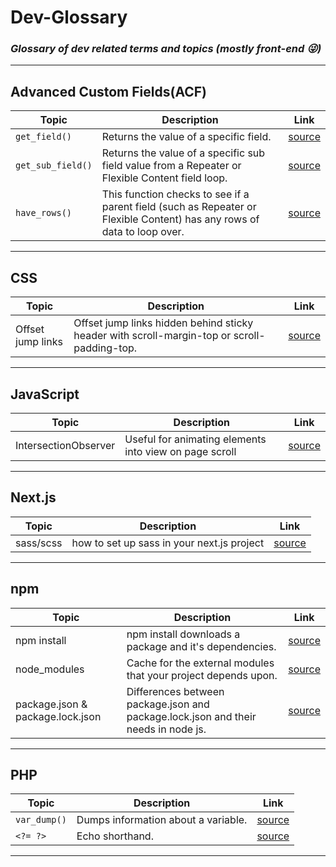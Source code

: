 # Dev-Glossary
### *Glossary of dev related terms and topics (mostly front-end :stuck_out_tongue_winking_eye:)*
---
## Advanced Custom Fields(ACF)
| Topic | Description | Link |
| ----------- | ----------- | ----------- |
| `get_field()` | Returns the value of a specific field. | [source](https://www.advancedcustomfields.com/resources/get_field/) |
| `get_sub_field()` | Returns the value of a specific sub field value from a Repeater or Flexible Content field loop. | [source](https://www.advancedcustomfields.com/resources/get_sub_field/) |
| `have_rows()` | This function checks to see if a parent field (such as Repeater or Flexible Content) has any rows of data to loop over. | [source](https://www.advancedcustomfields.com/resources/have_rows/) |
---
## CSS
| Topic | Description | Link |
| ----------- | ----------- | ----------- |
| Offset jump links | Offset jump links hidden behind sticky header with scroll-margin-top or scroll-padding-top. | [source](https://getpublii.com/blog/one-line-css-solution-to-prevent-anchor-links-from-scrolling-behind-a-sticky-header.html) |
---
## JavaScript
| Topic | Description | Link |
| ----------- | ----------- | ----------- |
| IntersectionObserver | Useful for animating elements into view on page scroll | [source](https://developer.mozilla.org/en-US/docs/Web/API/Intersection_Observer_API) |
---
## Next.js
| Topic | Description | Link |
| ----------- | ----------- | ----------- |
| sass/scss | how to set up sass in your next.js project | [source](https://medium.com/nextjs/how-to-add-sass-scss-in-next-js-77a2b34f1ff3) |
---
## npm
| Topic | Description | Link |
| ----------- | ----------- | ----------- |
| npm install | npm install downloads a package and it's dependencies. | [source](https://www.stackchief.com/tutorials/npm%20install%20%7C%20how%20it%20works) |
| node_modules | Cache for the external modules that your project depends upon. | [source](https://stackoverflow.com/a/63294579) |
| package.json & package.lock.json | Differences between package.json and package.lock.json and their needs in node js. | [source](https://www.geeksforgeeks.org/difference-between-package-json-and-package-lock-json-files/) |
---
## PHP
| Topic | Description | Link |
| ----------- | ----------- | ----------- |
| `var_dump()` | Dumps information about a variable. | [source](https://www.php.net/manual/en/function.var-dump.php) |
| `<?= ?>` | Echo shorthand. | [source](https://softhunt.net/php-echo-shorthand-with-code-example/) |
---
